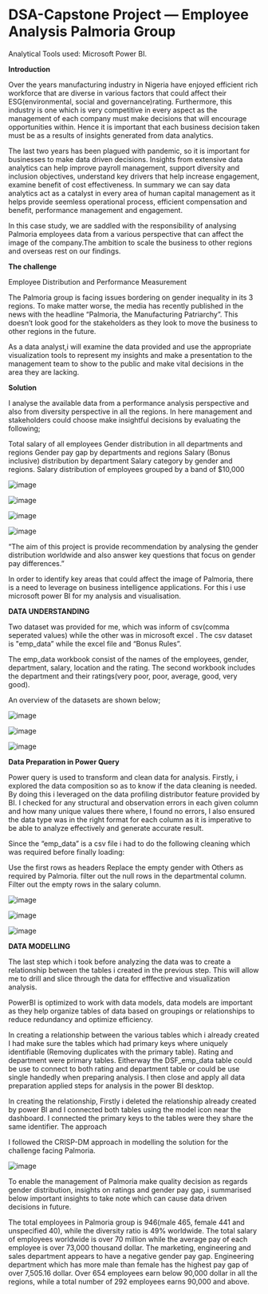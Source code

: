 # DSA-Capstone Project — Employee Analysis Palmoria Group

Analytical Tools used: Microsoft Power BI.

**Introduction**

Over the years manufacturing industry in Nigeria have enjoyed efficient rich workforce that are diverse in various factors that could affect their ESG(environmental, social and governance)rating.
Furthermore, this industry is one which is very competitive in every aspect as the management of each company must make decisions that will encourage opportunities within. Hence it is important that each business decision taken must be as a results of insights generated from data analytics.

The last two years has been plagued with pandemic, so it is important for businesses to make data driven decisions. Insights from extensive data analytics can help improve payroll management, support diversity and inclusion objectives, understand key drivers that help increase engagement, examine benefit of cost effectiveness. In summary we can say data analytics act as a catalyst in every area of human capital management as it helps provide seemless operational process, efficient compensation and benefit, performance management and engagement.

In this case study, we are saddled with the responsibility of analysing Palmoria employees data from a various perspective that can affect the image of the company.The ambition to scale the business to other regions and overseas rest on our findings.

**The challenge**

Employee Distribution and Performance Measurement

The Palmoria group is facing issues bordering on gender inequality in its 3 regions. To make matter worse, the media has recently published in the news with the headline “Palmoria, the Manufacturing Patriarchy”. This doesn’t look good for the stakeholders as they look to move the business to other regions in the future.

As a data analyst,i will examine the data provided and use the appropriate visualization tools to represent my insights and make a presentation to the management team to show to the public and make vital decisions in the area they are lacking.

**Solution**

I analyse the available data from a performance analysis perspective and also from diversity perspective in all the regions. In here management and stakeholders could choose make insightful decisions by evaluating the following;

Total salary of all employees
Gender distribution in all departments and regions
Gender pay gap by departments and regions
Salary (Bonus inclusive) distribution by department
Salary category by gender and regions.
Salary distribution of employees grouped by a band of $10,000

![image](https://github.com/user-attachments/assets/c2ec8aaa-6316-44f1-b260-99d9e329f641)

![image](https://github.com/user-attachments/assets/d14a9459-62fe-41a0-b2fb-8b57a677db08)

![image](https://github.com/user-attachments/assets/87c77103-2a3d-4cbe-aeab-688e6d374437)

![image](https://github.com/user-attachments/assets/4d853085-8d3e-47e2-a6ce-6350f054a460)

“The aim of this project is provide recommendation by analysing the gender distribution worldwide and also answer key questions that focus on gender pay differences.”

In order to identify key areas that could affect the image of Palmoria, there is a need to leverage on business intelligence applications. For this i use microsoft power BI for my analysis and visualisation.

**DATA UNDERSTANDING**

Two dataset was provided for me, which was inform of csv(comma seperated values) while the other was in microsoft excel . The csv dataset is "emp_data” while the excel file and “Bonus Rules”.

The emp_data workbook consist of the names of the employees, gender, department, salary, location and the rating. The second workbook includes the department and their ratings(very poor, poor, average, good, very good).

An overview of the datasets are shown below;

![image](https://github.com/user-attachments/assets/4cb6f145-1f8c-4968-b929-92505d671513)

![image](https://github.com/user-attachments/assets/0b702727-748e-4e40-a2d3-c0b95cc3a78b)

![image](https://github.com/user-attachments/assets/4865ad8b-3c71-4ffe-a6a5-4575217c6fe4)

**Data Preparation in Power Query**

Power query is used to transform and clean data for analysis. Firstly, i explored the data composition so as to know if the data cleaning is needed. By doing this i leveraged on the data profiling distributor feature provided by BI. I checked for any structural and observation errors in each given column and how many unique values there where, I found no errors, I also ensured the data type was in the right format for each column as it is imperative to be able to analyze effectively and generate accurate result.

Since the “emp_data” is a csv file i had to do the following cleaning which was required before finally loading:

Use the first rows as headers
Replace the empty gender with Others as required by Palmoria.
filter out the null rows in the departmental column.
Filter out the empty rows in the salary column.

![image](https://github.com/user-attachments/assets/856a28ce-c6f4-4375-b7c3-9e0181ba369c)

![image](https://github.com/user-attachments/assets/81364a67-f239-4f89-80e9-a404688e23cb)

![image](https://github.com/user-attachments/assets/23849747-522f-4a27-ace6-d233cbcf46c7)



**DATA MODELLING**

The last step which i took before analyzing the data was to create a relationship between the tables i created in the previous step. This will allow me to drill and slice through the data for efffective and visualization analysis.

PowerBI is optimized to work with data models, data models are important as they help organize tables of data based on groupings or relationships to reduce redundancy and optimize efficiency.

In creating a relationship between the various tables which i already created I had make sure the tables which had primary keys where uniquely identifiable (Removing duplicates with the primary table). Rating and department were primary tables. Eitherway the DSF_emp_data table could be use to connect to both rating and department table or could be use single handedly when preparing analysis. I then close and apply all data preparation applied steps for analysis in the power BI desktop.

In creating the relationship, Firstly i deleted the relationship already created by power BI and I connected both tables using the model icon near the dashboard. I connected the primary keys to the tables were they share the same identifier.
The approach

I followed the CRISP-DM approach in modelling the solution for the challenge facing Palmoria.

![image](https://github.com/user-attachments/assets/108488cd-eec8-49f8-8308-aa78b4d59a4c)


To enable the management of Palmoria make quality decision as regards gender distribution, insights on ratings and gender pay gap, i summarised below important insights to take note which can cause data driven decisions in future.

The total employees in Palmoria group is 946(male 465, female 441 and unspecified 40), while the diversity ratio is 49% worldwide.
The total salary of employees worldwide is over 70 million while the average pay of each employee is over 73,000 thousand dollar.
The marketing, engineering and sales department appears to have a negative gender pay gap. Engineering department which has more male than female has the highest pay gap of over 7,505.16 dollar.
Over 654 employees earn below 90,000 dollar in all the regions, while a total number of 292 employees earns 90,000 and above.






